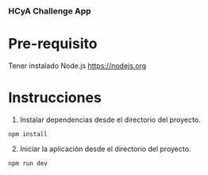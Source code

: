 ### HCyA Challenge App

# Pre-requisito

Tener instalado Node.js
https://nodejs.org

# Instrucciones

1) Instalar dependencias desde el directorio del proyecto.

``` npm install ```

2) Iniciar la aplicación desde el directorio del proyecto.

``` npm run dev ```